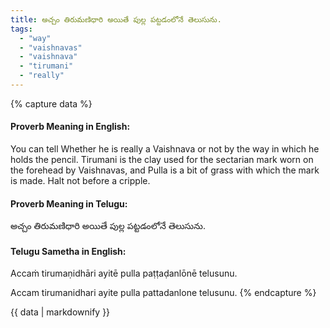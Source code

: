 ```yaml
---
title: అచ్చం తిరుమణిధారి అయితే పుల్ల పట్టడంలోనే తెలుసును.
tags:
  - "way"
  - "vaishnavas"
  - "vaishnava"
  - "tirumani"
  - "really"
---
```


{% capture data %}
#### Proverb Meaning in English:
You can tell Whether he is really a Vaishnava or not by the way in which he holds the pencil.
Tirumani is the clay used for the sectarian mark worn on the forehead by Vaishnavas, and Pulla is a bit of grass with which the mark is made.
Halt not before a cripple.

#### Proverb Meaning in Telugu:
అచ్చం తిరుమణిధారి అయితే పుల్ల పట్టడంలోనే తెలుసును.

#### Telugu Sametha in English:
Accaṁ tirumaṇidhāri ayitē pulla paṭṭaḍanlōnē telusunu.

Accam tirumanidhari ayite pulla pattadanlone telusunu.
{% endcapture %}

{{ data | markdownify }}

